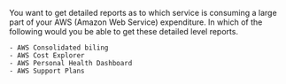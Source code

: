 You want to get detailed reports as to which service is consuming a large part of your AWS (Amazon Web Service) expenditure. In which of the following would you be able to get these detailed level reports.

    - AWS Consolidated biling
    - AWS Cost Explorer
    - AWS Personal Health Dashboard
    - AWS Support Plans